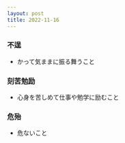 ```yaml
---
layout: post
title: 2022-11-16
---
```


### 不逞
- かって気ままに振る舞うこと

### 刻苦勉励
- 心身を苦しめて仕事や勉学に励むこと

### 危殆
- 危ないこと

